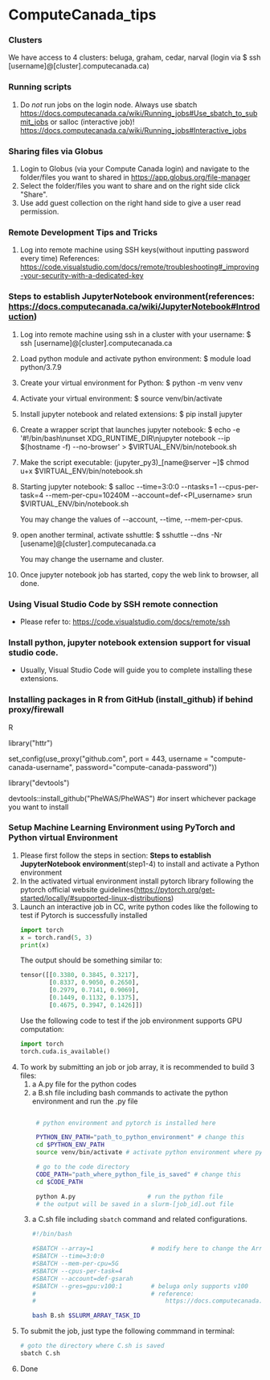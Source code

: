 # ComputeCanada_tips

### Clusters
We have access to 4 clusters: beluga, graham, cedar, narval (login via $ ssh [username]@[cluster].computecanada.ca)

### Running scripts
1) Do *not* run jobs on the login node. Always use sbatch https://docs.computecanada.ca/wiki/Running_jobs#Use_sbatch_to_submit_jobs or salloc (interactive job)! https://docs.computecanada.ca/wiki/Running_jobs#Interactive_jobs

### Sharing files via Globus
1) Login to Globus (via your Compute Canada login) and navigate to the folder/files you want to shared in https://app.globus.org/file-manager
2) Select the folder/files you want to share and on the right side click "Share". 
3) Use add guest collection on the right hand side to give a user read permission.


### Remote Development Tips and Tricks
1) Log into remote machine using SSH keys(without inputting password every time)  References: https://code.visualstudio.com/docs/remote/troubleshooting#_improving-your-security-with-a-dedicated-key


### Steps to establish JupyterNotebook environment(references: https://docs.computecanada.ca/wiki/JupyterNotebook#Introduction)

1) Log into remote machine using ssh in a cluster with your username: $ ssh [username]@[cluster].computecanada.ca

2) Load python module and activate python environment: $ module load python/3.7.9

3) Create your virtual environment for Python: $ python -m venv venv

4) Activate your virtual environment: $ source venv/bin/activate

5) Install jupyter notebook and related extensions: $ pip install jupyter

6) Create a wrapper script that launches jupyter notebook: $ echo -e '#!/bin/bash\nunset XDG_RUNTIME_DIR\njupyter notebook --ip $(hostname -f) --no-browser' > $VIRTUAL_ENV/bin/notebook.sh

7) Make the script executable: (jupyter_py3)_[name@server ~]$ chmod u+x $VIRTUAL_ENV/bin/notebook.sh

8) Starting jupyter notebook: $ salloc --time=3:0:0 --ntasks=1 --cpus-per-task=4 --mem-per-cpu=10240M --account=def-<PI_username> srun $VIRTUAL_ENV/bin/notebook.sh

   You may change the values of --account, --time, --mem-per-cpus.

9) open another terminal, activate sshuttle: $ sshuttle --dns -Nr [usename]@[cluster].computecanada.ca
  
   You may change the username and cluster.

10) Once jupyter notebook job has started, copy the web link to browser, all done.

### Using Visual Studio Code by SSH remote connection
- Please refer to: https://code.visualstudio.com/docs/remote/ssh


### Install python, jupyter notebook extension support for visual studio code.
- Usually, Visual Studio Code will guide you to complete installing these extensions.

### Installing packages in R from GitHub (install_github) if behind proxy/firewall
  R 
  <p>library("httr")<p/>
  <p>set_config(use_proxy("github.com", port = 443, username = "compute-canada-username", password="compute-canada-password"))<p/>
  <p>library("devtools")<p/>
  <p>devtools::install_github("PheWAS/PheWAS") #or insert whichever package you want to install<p/>


### Setup Machine Learning Environment using PyTorch and Python virtual Environment

1) Please first follow the steps in section: **Steps to establish JupyterNotebook environment**(step1-4) to install and activate a Python environment
2) In the activated virtual environment install pytorch library following the pytorch official website guidelines(https://pytorch.org/get-started/locally/#supported-linux-distributions)
3) Launch an interactive job in CC, write python codes like the following to test if Pytorch is successfully installed
    ```python
    import torch
    x = torch.rand(5, 3)
    print(x)
    ```
    The output should be something similar to:
    ```python
    tensor([[0.3380, 0.3845, 0.3217],
            [0.8337, 0.9050, 0.2650],
            [0.2979, 0.7141, 0.9069],
            [0.1449, 0.1132, 0.1375],
            [0.4675, 0.3947, 0.1426]])
    ```
    Use the following code to test if the job environment supports GPU computation:
    ```python
    import torch
    torch.cuda.is_available()
    ```
4) To work by submitting an job or job array, it is recommended to build 3 files: 
    1. a A.py file for the python codes
    2. a B.sh file including bash commands to activate the python environment and run the .py file
       ```bash

        # python environment and pytorch is installed here

        PYTHON_ENV_PATH="path_to_python_environment" # change this
        cd $PYTHON_ENV_PATH
        source venv/bin/activate # activate python environment where pytorch is installed

        # go to the code directory
        CODE_PATH="path_where_python_file_is_saved" # change this
        cd $CODE_PATH

        python A.py                    # run the python file
        # the output will be saved in a slurm-[job_id].out file
       ```
    3. a C.sh file including `sbatch` command and related configurations.
       ```bash
       #!/bin/bash

       #SBATCH --array=1                # modify here to change the Array
       #SBATCH --time=3:0:0
       #SBATCH --mem-per-cpu=5G
       #SBATCH --cpus-per-task=4
       #SBATCH --account=def-gsarah
       #SBATCH --gres=gpu:v100:1        # beluga only supports v100
       #                                # reference:
       #                                    https://docs.computecanada.ca/wiki/Using_GPUs_with_Slurm

       bash B.sh $SLURM_ARRAY_TASK_ID
       ```
5) To submit the job, just type the following commmand in terminal:
     ```bash
     # goto the directory where C.sh is saved
     sbatch C.sh
     ```
6) Done
     
